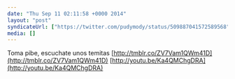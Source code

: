 ```yaml
---
date: "Thu Sep 11 02:11:58 +0000 2014"
layout: "post"
syndicateUrl: ["https://twitter.com/pudymody/status/509887041572589568"]
media: []
---
```

Toma pibe, escuchate unos temitas [http://tmblr.co/ZV7Vam1QWm41D](http://tmblr.co/ZV7Vam1QWm41D) [http://youtu.be/Ka4QMChgDRA](http://youtu.be/Ka4QMChgDRA)